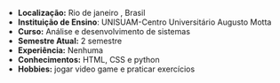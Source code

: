 - **Localização:** Rio de janeiro , Brasil 
- **Instituição de Ensino**: UNISUAM-Centro Universitário Augusto Motta
- **Curso:** Análise e desenvolvimento de sistemas
- **Semestre Atual:** 2 semestre
- **Experiência:** Nenhuma
- **Conhecimentos:** HTML, CSS e python
- **Hobbies:** jogar video game e praticar exercícios
<!---
kaua613/kaua613 is a ✨ special ✨ repository because its `README.md` (this file) appears on your GitHub profile.
You can click the Preview link to take a look at your changes.
--->
